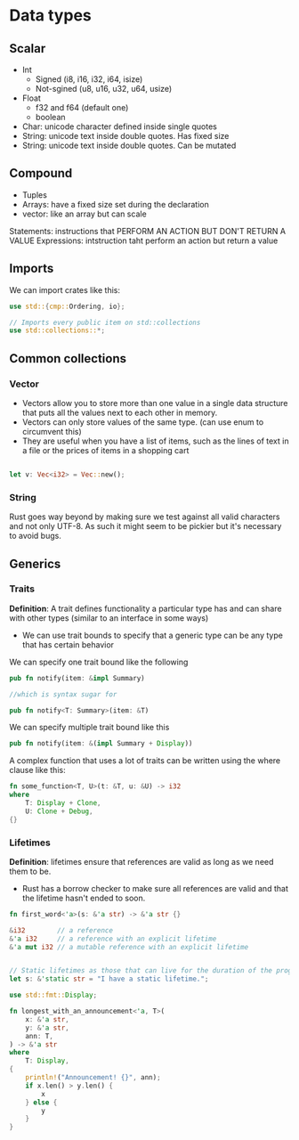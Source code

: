 # Data types

## Scalar

- Int
  - Signed (i8, i16, i32, i64, isize)
  - Not-sgined (u8, u16, u32, u64, usize)
- Float
  - f32 and f64 (default one)
  - boolean
- Char: unicode character defined inside single quotes
- String: unicode text inside double quotes. Has fixed size
- String: unicode text inside double quotes. Can be mutated

## Compound

- Tuples
- Arrays: have a fixed size set during the declaration
- vector: like an array but can scale

Statements: instructions that PERFORM AN ACTION BUT DON'T RETURN A VALUE
Expressions: intstruction taht perform an action but return a value

## Imports

We can import crates like this:

```rust
use std::{cmp::Ordering, io};

// Imports every public item on std::collections
use std::collections::*;
```

## Common collections

### Vector

- Vectors allow you to store more than one value in a single data structure that puts all the values next to each other in memory.
- Vectors can only store values of the same type. (can use enum to circumvent this)
- They are useful when you have a list of items, such as the lines of text in a file or the prices of items in a shopping cart

```rust

let v: Vec<i32> = Vec::new();
```

### String

Rust goes way beyond by making sure we test against all valid characters and not only UTF-8. As such it might seem to be pickier but it's necessary to avoid bugs.

## Generics

### Traits

**Definition**: A trait defines functionality a particular type has and can share with other types (similar to an interface in some ways)

- We can use trait bounds to specify that a generic type can be any type that has certain behavior

We can specify one trait bound like the following

```rust
pub fn notify(item: &impl Summary)

//which is syntax sugar for

pub fn notify<T: Summary>(item: &T)
```

We can specify multiple trait bound like this

```rust
pub fn notify(item: &(impl Summary + Display))
```

A complex function that uses a lot of traits can be written using the where clause like this:

```rust
fn some_function<T, U>(t: &T, u: &U) -> i32
where
    T: Display + Clone,
    U: Clone + Debug,
{}
```

### Lifetimes

**Definition**: lifetimes ensure that references are valid as long as we need them to be.

- Rust has a borrow checker to make sure all references are valid and that the lifetime hasn't ended to soon.

```rust
fn first_word<'a>(s: &'a str) -> &'a str {}
```

```rust
&i32        // a reference
&'a i32     // a reference with an explicit lifetime
&'a mut i32 // a mutable reference with an explicit lifetime
```

```rust

// Static lifetimes as those that can live for the duration of the program
let s: &'static str = "I have a static lifetime.";

```

```rust
use std::fmt::Display;

fn longest_with_an_announcement<'a, T>(
    x: &'a str,
    y: &'a str,
    ann: T,
) -> &'a str
where
    T: Display,
{
    println!("Announcement! {}", ann);
    if x.len() > y.len() {
        x
    } else {
        y
    }
}
```
